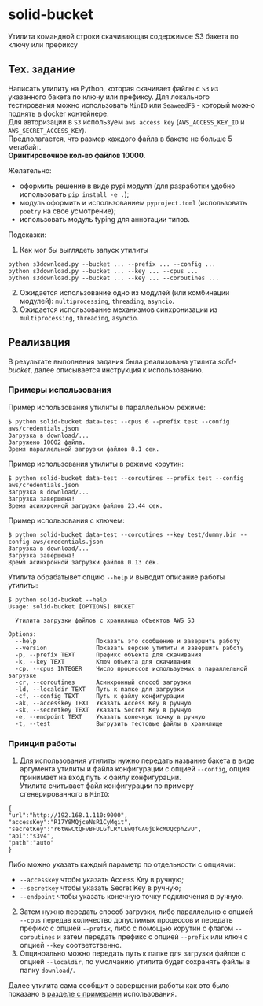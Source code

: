 # solid-bucket
Утилита командной строки скачивающая содержимое S3 бакета по ключу или префиксу
## Тех. задание
Написать утилиту на Python, которая скачивает файлы с `S3` из указанного бакета по ключу или префиксу.
Для локального тестирования можно использовать `MinIO` или `SeaweedFS` - который можно поднять в docker контейнере.  
Для авторизации в `S3` используем `aws access key` (`AWS_ACCESS_KEY_ID` и `AWS_SECRET_ACCESS_KEY`).  
Предполагается, что размер каждого файла в бакете не больше 5 мегабайт.  
**Оринтировочное кол-во файлов 10000.**  

Желательно:
- оформить решение в виде pypi модуля (для разработки удобно использовать `pip install -e .`);
- модуль оформить и использованием `pyproject.toml` (использовать `poetry` на свое усмотрение);
- использовать модуль typing для аннотации типов.

Подсказки:  
1. Как мог бы выглядеть запуск утилиты
```shell
python s3download.py --bucket ... --prefix ... --config ...
python s3download.py --bucket ... --key ... --cpus ...
python s3download.py --bucket ... --key ... --coroutines ...
```
2. Ожидается использование одно из модулей (или комбинации модулей): `multiprocessing`, `threading`, `asyncio`.  
3. Ожидается использование механизмов синхронизации из `multiprocessing`, `threading`, `asyncio`.

## Реализация
В результате выполнения задания была реализована утилита *solid-bucket*, далее описывается инструкция к использованию.
### Примеры использования
Пример использования утилиты в параллельном режиме:
```shell
$ python solid-bucket data-test --cpus 6 --prefix test --config aws/credentials.json
Загрузка в download/...
Загружено 10002 файла.
Время параллельной загрузки файлов 8.1 сек.
```
Пример использования утилиты в режиме корутин:
```shell
$ python solid-bucket data-test --coroutines --prefix test --config aws/credentials.json
Загрузка в download/...
Загрузка завершена!
Время асинхронной загрузки файлов 23.44 сек.
```
Пример использования с ключем:
```shell
$ python solid-bucket data-test --coroutines --key test/dummy.bin --config aws/credentials.json
Загрузка в download/...
Загрузка завершена!
Время асинхронной загрузки файлов 0.13 сек.
```
Утилита обрабатывет опцию `--help` и выводит описание работы утилиты:
```shell
$ python solid-bucket --help
Usage: solid-bucket [OPTIONS] BUCKET

  Утилита загрузки файлов с хранилища объектов AWS S3

Options:
  --help                 Показать это сообщение и завершить работу
  --version              Показать версию утилиты и завершить работу
  -p, --prefix TEXT      Префикс объекта для скачивания
  -k, --key TEXT         Ключ объекта для скачивания
  -cp, --cpus INTEGER    Число процессов используемых в параллельной загрузке
  -cr, --coroutines      Асинхронный способ загрузки
  -ld, --localdir TEXT   Путь к папке для загрузки
  -cf, --config TEXT     Путь к файлу конфигурации
  -ak, --accesskey TEXT  Указать Access Key в ручную
  -sk, --secretkey TEXT  Указать Secret Key в ручную
  -e, --endpoint TEXT    Указать конечную точку в ручную
  -t, --test             Выгрузить тестовые файлы в хранилище
```
### Принцип работы
1. Для использования утилиты нужно передать название бакета в виде аргумента утилиты и файла конфигурации с опцией `--config`, опция принимает на вход путь к файлу конфигурации.  
Утилита считывает файл конфигурации по примеру сгенерированного в `MinIO`:
```josn
{
"url":"http://192.168.1.110:9000",
"accessKey":"R17Y8MQjceNsR1CyMqit",
"secretKey":"r6tWwCtQFvBFULGfLRYLEwQfGA0jDkcMDQcphZvU",
"api":"s3v4",
"path":"auto"
}
```
Либо можно указать каждый параметр по отдельности c опциями:
  - `--accesskey` чтобы указать Access Key в ручную;
  - `--secretkey` чтобы указать Secret Key в ручную;
  - `--endpoint` чтобы указать конечную точку подключения в ручную.
2. Затем нужно передать способ загрузки, либо параллельно с опцией `--cpus` передав количество допустимых процессов и передать префикс с опцией `--prefix`, 
либо с помощью корутин с флагом `--coroutines` и затем передать префикс с опцией `--prefix` или ключ с опцией `--key` соответственно.
3. Опциноально можно передать путь к папке для загрузки файлов с опцией `--localdir`, по умолчанию утилита будет сохранять файлы в папку `download/`.

Далее утилита сама сообщит о завершении работы как это было показано в [разделе с примерами](https://github.com/mementomorri/solid-bucket/edit/main/README.md#%D0%BF%D1%80%D0%B8%D0%BC%D0%B5%D1%80%D1%8B-%D0%B8%D1%81%D0%BF%D0%BE%D0%BB%D1%8C%D0%B7%D0%BE%D0%B2%D0%B0%D0%BD%D0%B8%D1%8F) использования.
